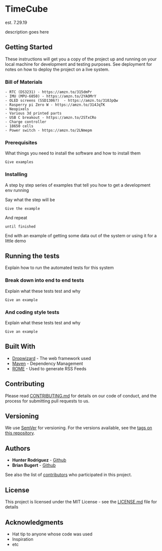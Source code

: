# TimeCube

est. 7.29.19

description goes here

## Getting Started

These instructions will get you a copy of the project up and running on your local machine for development and testing purposes. See deployment for notes on how to deploy the project on a live system.

### Bill of Materials

```
- RTC (DS3231) - https://amzn.to/315dmPr
- IMU (MPU-6050) - https://amzn.to/2YAOMrY
- OLED screens (SSD1306?)  - https://amzn.to/310JpQw
- Rasperry pi Zero W - https://amzn.to/314JqTK
- Neopixels
- Various 3d printed parts
- USB C breakout - https://amzn.to/2STxCRo
- Charge controller
- 18650 cells
- Power switch - https://amzn.to/2LNmepm
```

### Prerequisites

What things you need to install the software and how to install them

```
Give examples
```

### Installing

A step by step series of examples that tell you how to get a development env running

Say what the step will be

```
Give the example
```

And repeat

```
until finished
```

End with an example of getting some data out of the system or using it for a little demo

## Running the tests

Explain how to run the automated tests for this system

### Break down into end to end tests

Explain what these tests test and why

```
Give an example
```

### And coding style tests

Explain what these tests test and why

```
Give an example
```

## Built With

* [Dropwizard](http://www.dropwizard.io/1.0.2/docs/) - The web framework used
* [Maven](https://maven.apache.org/) - Dependency Management
* [ROME](https://rometools.github.io/rome/) - Used to generate RSS Feeds

## Contributing

Please read [CONTRIBUTING.md](https://gist.github.com/PurpleBooth/b24679402957c63ec426) for details on our code of conduct, and the process for submitting pull requests to us.

## Versioning

We use [SemVer](http://semver.org/) for versioning. For the versions available, see the [tags on this repository](https://github.com/your/project/tags). 

## Authors

* **Hunter Rodriguez** - [Github](https://github.com/wmhunter96)
* **Brian Bugert** - [Github](https://github.com/coolbots7)

See also the list of [contributors](https://github.com/your/project/contributors) who participated in this project.

## License

This project is licensed under the MIT License - see the [LICENSE.md](LICENSE.md) file for details

## Acknowledgments

* Hat tip to anyone whose code was used
* Inspiration
* etc
